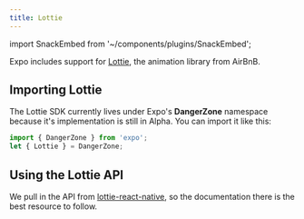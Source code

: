 ```yaml
---
title: Lottie
---
```


import SnackEmbed from '~/components/plugins/SnackEmbed';

Expo includes support for [Lottie](https://airbnb.design/lottie/), the animation library from AirBnB.

<SnackEmbed snackId="Byu2WM2af" />


## Importing Lottie

The Lottie SDK currently lives under Expo's **DangerZone** namespace because it's implementation is still in Alpha. You can import it like this:

```javascript
import { DangerZone } from 'expo';
let { Lottie } = DangerZone;
```

## Using the Lottie API

We pull in the API from [lottie-react-native](https://github.com/airbnb/lottie-react-native#basic-usage), so the documentation there is the best resource to follow.
